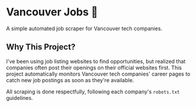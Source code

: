 # Vancouver Jobs 🍁

A simple automated job scraper for Vancouver tech companies.

## Why This Project?

I've been using job listing websites to find opportunities, but realized that companies often post their openings on their official websites first. This project automatically monitors Vancouver tech companies' career pages to catch new job postings as soon as they're available.

All scraping is done respectfully, following each company's `robots.txt` guidelines.
